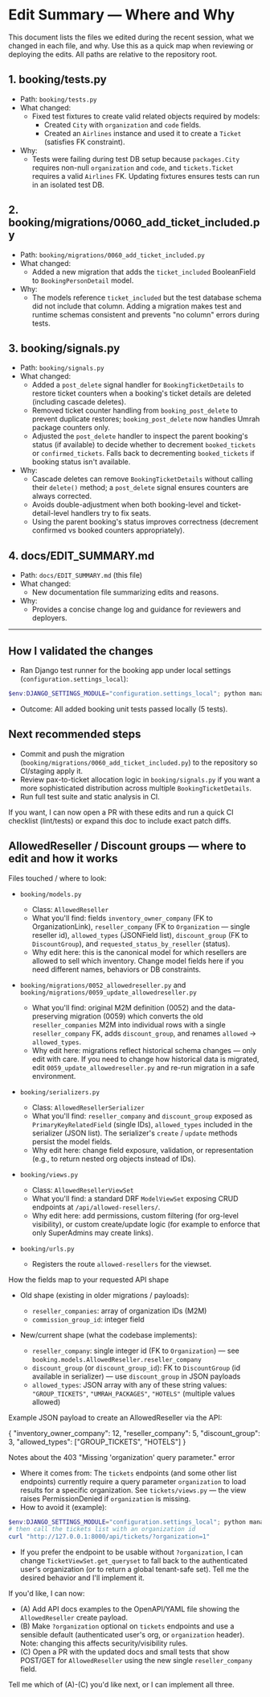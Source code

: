 # Edit Summary — Where and Why

This document lists the files we edited during the recent session, what we changed in each file, and why. Use this as a quick map when reviewing or deploying the edits. All paths are relative to the repository root.

## 1. booking/tests.py
- Path: `booking/tests.py`
- What changed:
  - Fixed test fixtures to create valid related objects required by models:
    - Created `City` with `organization` and `code` fields.
    - Created an `Airlines` instance and used it to create a `Ticket` (satisfies FK constraint).
- Why:
  - Tests were failing during test DB setup because `packages.City` requires non-null `organization` and `code`, and `tickets.Ticket` requires a valid `Airlines` FK. Updating fixtures ensures tests can run in an isolated test DB.

## 2. booking/migrations/0060_add_ticket_included.py
- Path: `booking/migrations/0060_add_ticket_included.py`
- What changed:
  - Added a new migration that adds the `ticket_included` BooleanField to `BookingPersonDetail` model.
- Why:
  - The models reference `ticket_included` but the test database schema did not include that column. Adding a migration makes test and runtime schemas consistent and prevents "no column" errors during tests.

## 3. booking/signals.py
- Path: `booking/signals.py`
- What changed:
  - Added a `post_delete` signal handler for `BookingTicketDetails` to restore ticket counters when a booking's ticket details are deleted (including cascade deletes).
  - Removed ticket counter handling from `booking_post_delete` to prevent duplicate restores; `booking_post_delete` now handles Umrah package counters only.
  - Adjusted the `post_delete` handler to inspect the parent booking's status (if available) to decide whether to decrement `booked_tickets` or `confirmed_tickets`. Falls back to decrementing `booked_tickets` if booking status isn't available.
- Why:
  - Cascade deletes can remove `BookingTicketDetails` without calling their `delete()` method; a `post_delete` signal ensures counters are always corrected.
  - Avoids double-adjustment when both booking-level and ticket-detail-level handlers try to fix seats.
  - Using the parent booking's status improves correctness (decrement confirmed vs booked counters appropriately).

## 4. docs/EDIT_SUMMARY.md
- Path: `docs/EDIT_SUMMARY.md` (this file)
- What changed:
  - New documentation file summarizing edits and reasons.
- Why:
  - Provides a concise change log and guidance for reviewers and deployers.

---

## How I validated the changes
- Ran Django test runner for the booking app under local settings (`configuration.settings_local`):

```powershell
$env:DJANGO_SETTINGS_MODULE="configuration.settings_local"; python manage.py test booking -v 2
```

- Outcome: All added booking unit tests passed locally (5 tests).

## Next recommended steps
- Commit and push the migration (`booking/migrations/0060_add_ticket_included.py`) to the repository so CI/staging apply it.
- Review pax-to-ticket allocation logic in `booking/signals.py` if you want a more sophisticated distribution across multiple `BookingTicketDetails`.
- Run full test suite and static analysis in CI.

If you want, I can now open a PR with these edits and run a quick CI checklist (lint/tests) or expand this doc to include exact patch diffs.

## AllowedReseller / Discount groups — where to edit and how it works

Files touched / where to look:

- `booking/models.py`
  - Class: `AllowedReseller`
  - What you'll find: fields `inventory_owner_company` (FK to OrganizationLink), `reseller_company` (FK to `Organization` — single reseller id), `allowed_types` (JSONField list), `discount_group` (FK to `DiscountGroup`), and `requested_status_by_reseller` (status).
  - Why edit here: this is the canonical model for which resellers are allowed to sell which inventory. Change model fields here if you need different names, behaviors or DB constraints.

- `booking/migrations/0052_allowedreseller.py` and `booking/migrations/0059_update_allowedreseller.py`
  - What you'll find: original M2M definition (0052) and the data-preserving migration (0059) which converts the old `reseller_companies` M2M into individual rows with a single `reseller_company` FK, adds `discount_group`, and renames `allowed` -> `allowed_types`.
  - Why edit here: migrations reflect historical schema changes — only edit with care. If you need to change how historical data is migrated, edit `0059_update_allowedreseller.py` and re-run migration in a safe environment.

- `booking/serializers.py`
  - Class: `AllowedResellerSerializer`
  - What you'll find: `reseller_company` and `discount_group` exposed as `PrimaryKeyRelatedField` (single IDs), `allowed_types` included in the serializer (JSON list). The serializer's `create` / `update` methods persist the model fields.
  - Why edit here: change field exposure, validation, or representation (e.g., to return nested org objects instead of IDs).

- `booking/views.py`
  - Class: `AllowedResellerViewSet`
  - What you'll find: a standard DRF `ModelViewSet` exposing CRUD endpoints at `/api/allowed-resellers/`.
  - Why edit here: add permissions, custom filtering (for org-level visibility), or custom create/update logic (for example to enforce that only SuperAdmins may create links).

- `booking/urls.py`
  - Registers the route `allowed-resellers` for the viewset.

How the fields map to your requested API shape

- Old shape (existing in older migrations / payloads):
  - `reseller_companies`: array of organization IDs (M2M)
  - `commission_group_id`: integer field

- New/current shape (what the codebase implements):
  - `reseller_company`: single integer id (FK to `Organization`) — see `booking.models.AllowedReseller.reseller_company`
  - `discount_group` (or `discount_group_id`): FK to `DiscountGroup` (id available in serializer) — use `discount_group` in JSON payloads
  - `allowed_types`: JSON array with any of these string values: `"GROUP_TICKETS"`, `"UMRAH_PACKAGES"`, `"HOTELS"` (multiple values allowed)

Example JSON payload to create an AllowedReseller via the API:

{
  "inventory_owner_company": 12,
  "reseller_company": 5,
  "discount_group": 3,
  "allowed_types": ["GROUP_TICKETS", "HOTELS"]
}

Notes about the 403 "Missing 'organization' query parameter." error

- Where it comes from: The `tickets` endpoints (and some other list endpoints) currently require a query parameter `organization` to load results for a specific organization. See `tickets/views.py` — the view raises PermissionDenied if `organization` is missing.
- How to avoid it (example):

```powershell
$env:DJANGO_SETTINGS_MODULE="configuration.settings_local"; python manage.py runserver
# then call the tickets list with an organization id
curl "http://127.0.0.1:8000/api/tickets/?organization=1"
```

- If you prefer the endpoint to be usable without `?organization`, I can change `TicketViewSet.get_queryset` to fall back to the authenticated user's organization (or to return a global tenant-safe set). Tell me the desired behavior and I'll implement it.

If you'd like, I can now:
- (A) Add API docs examples to the OpenAPI/YAML file showing the `AllowedReseller` create payload.
- (B) Make `?organization` optional on `tickets` endpoints and use a sensible default (authenticated user's org, or `organization` header). Note: changing this affects security/visibility rules.
- (C) Open a PR with the updated docs and small tests that show POST/GET for `AllowedReseller` using the new single `reseller_company` field.

Tell me which of (A)-(C) you'd like next, or I can implement all three.